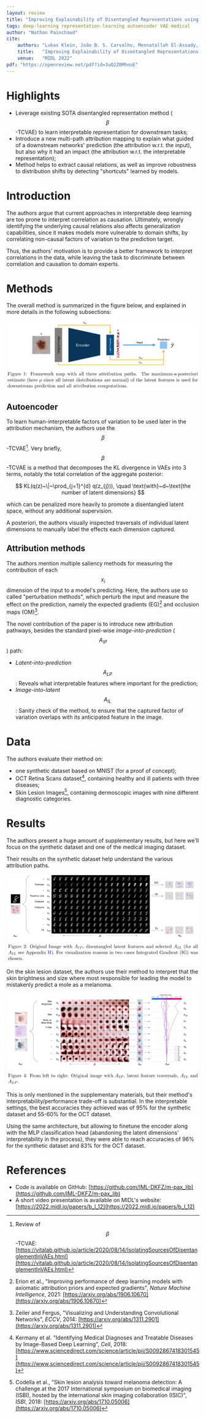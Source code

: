 ```yaml
---
layout: review
title: "Improving Explainability of Disentangled Representations using Multipath-Attribution Mappings"
tags: deep-learning representation-learning autoencoder VAE medical
author: "Nathan Painchaud"
cite:
    authors: "Lukas Klein, João B. S. Carvalho, Mennatallah El-Assady, Paolo Penna, Joachim M. Buhmann, Paul F Jaeger"
    title:   "Improving Explainability of Disentangled Representations using Multipath-Attribution Mappings"
    venue:   "MIDL 2022"
pdf: "https://openreview.net/pdf?id=3uQ2Z0MhnoE"
---
```



# Highlights
- Leverage existing SOTA disentangled representation method ($$\beta$$-TCVAE) to learn interpretable representation for
downstream tasks;
- Introduce a new multi-path attribution mapping to explain what guided of a downstream networks' prediction (the
attribution w.r.t. the input), but also why it had an impact (the attribution w.r.t. the interpretable representation);
- Method helps to extract causal relations, as well as improve robustness to distribution shifts by detecting
"shortcuts" learned by models.


# Introduction
The authors argue that current approaches in interpretable deep learning are too prone to interpret correlation as
causation. Ultimately, wrongly identifying the underlying causal relations also affects generalization capabilities,
since it makes models more vulnerable to domain shifts, by correlating non-causal factors of variation to the prediction
target.

Thus, the authors' motivation is to provide a better framework to interpret correlations in the data, while leaving the
task to discriminate between correlation and causation to domain experts.


# Methods

The overall method is summarized in the figure below, and explained in more details in the following subsections:

![](/article/images/ExplainableDisentangledRepresentations/figure1.jpg)

## Autoencoder
To learn human-interpretable factors of variation to be used later in the attribution mechanism, the authors use the
$$\beta$$-TCVAE[^1]. Very briefly, $$\beta$$-TCVAE is a method that decomposes the KL divergence in VAEs into 3 terms,
notably the total correlation of the aggregate posterior:

$$
KL(q(z)~\|~\prod_{j=1}^{d} q(z_{j})), \quad \text{with}~d~\text{the number of latent dimensions}
$$

which can be penalized more heavily to promote a disentangled latent space, without any additional supervision.

A posteriori, the authors visually inspected traversals of individual latent dimensions to manually label the effects
each dimension captured.

## Attribution methods
The authors mention multiple saliency methods for measuring the contribution of each $$x_i$$ dimension of the input to a
model's predicting. Here, the authors use so called "perturbation methods", which perturb the input and measure the
effect on the prediction, namely the expected gradients (EG)[^2] and occlusion maps (OM)[^3].

The novel contribution of the paper is to introduce new attribution pathways, besides the standard pixel-wise
*image-into-prediction* ($$A_{IP}$$) path:
- *Latent-into-prediction* $$A_{LP}$$: Reveals what interpretable features where important for the prediction;
- *Image-into-latent* $$A_{IL}$$: Sanity check of the method, to ensure that the captured factor of variation overlaps
with its anticipated feature in the image.


# Data
The authors evaluate their method on:
- one synthetic dataset based on MNIST (for a proof of concept);
- OCT Retina Scans dataset[^4], containing healthy and ill patients with three diseases;
- Skin Lesion Images[^5], containing dermoscopic images with nine different diagnostic categories.


# Results
The authors present a huge amount of supplementary results, but here we'll focus on the synthetic dataset and one of the
medical imaging dataset.

Their results on the synthetic dataset help understand the various attribution paths.

![](/article/images/ExplainableDisentangledRepresentations/figure2.jpg)

On the skin lesion dataset, the authors use their method to interpret that the skin brightness and size where most
responsible for leading the model to mistakenly predict a mole as a melanoma.

![](/article/images/ExplainableDisentangledRepresentations/figure4.jpg)

This is only mentioned in the supplementary materials, but their method's interpretability/performance trade-off is
substantial. In the interpretable settings, the best accuracies they achieved was of 95% for the synthetic dataset and
55-60% for the OCT dataset.

Using the same architecture, but allowing to finetune the encoder along with the MLP classification head (abandoning the
latent dimensions' interpretability in the process), they were able to reach accuracies of 96% for the synthetic dataset
and 83% for the OCT dataset.


# References
- Code is available on GitHub: [https://github.com/IML-DKFZ/m-pax_lib](https://github.com/IML-DKFZ/m-pax_lib)
- A short video presentation is available on MIDL's website: [https://2022.midl.io/papers/b_l_12](https://2022.midl.io/papers/b_l_12)

[^1]: Review of $$\beta$$-TCVAE: [https://vitalab.github.io/article/2020/08/14/IsolatingSourcesOfDisentanglementInVAEs.html](https://vitalab.github.io/article/2020/08/14/IsolatingSourcesOfDisentanglementInVAEs.html)

[^2]: Erion et al., "Improving performance of deep learning models with axiomatic attribution priors and expected gradients", *Nature Machine Intelligence*, 2021: [https://arxiv.org/abs/1906.10670](https://arxiv.org/abs/1906.10670)

[^3]: Zeiler and Fergus, "Visualizing and Understanding Convolutional Networks", *ECCV*, 2014: [https://arxiv.org/abs/1311.2901](https://arxiv.org/abs/1311.2901)

[^4]: Kermany et al. "Identifying Medical Diagnoses and Treatable Diseases by Image-Based Deep Learning", *Cell*, 2018: [https://www.sciencedirect.com/science/article/pii/S0092867418301545](https://www.sciencedirect.com/science/article/pii/S0092867418301545)

[^5]: Codella et al., "Skin lesion analysis toward melanoma detection: A challenge at the 2017 International symposium on biomedical imaging (ISBI), hosted by the international skin imaging collaboration (ISIC)", *ISBI*, 2018: [https://arxiv.org/abs/1710.05006](https://arxiv.org/abs/1710.05006)